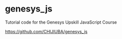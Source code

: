 # genesys_js
Tutorial code for the Genesys Upskill JavaScript Course


https://github.com/CHIJIUBA/genesys_js